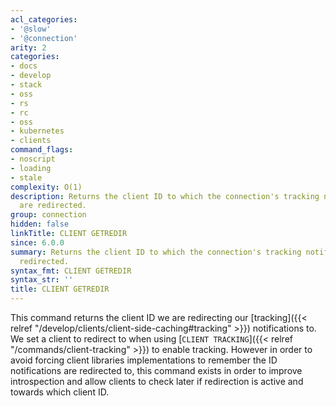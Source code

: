 ```yaml
---
acl_categories:
- '@slow'
- '@connection'
arity: 2
categories:
- docs
- develop
- stack
- oss
- rs
- rc
- oss
- kubernetes
- clients
command_flags:
- noscript
- loading
- stale
complexity: O(1)
description: Returns the client ID to which the connection's tracking notifications
  are redirected.
group: connection
hidden: false
linkTitle: CLIENT GETREDIR
since: 6.0.0
summary: Returns the client ID to which the connection's tracking notifications are
  redirected.
syntax_fmt: CLIENT GETREDIR
syntax_str: ''
title: CLIENT GETREDIR
---
```

This command returns the client ID we are redirecting our
[tracking]({{< relref "/develop/clients/client-side-caching#tracking" >}}) notifications to. We set a client
to redirect to when using [`CLIENT TRACKING`]({{< relref "/commands/client-tracking" >}}) to enable tracking. However in
order to avoid forcing client libraries implementations to remember the
ID notifications are redirected to, this command exists in order to improve
introspection and allow clients to check later if redirection is active
and towards which client ID.
